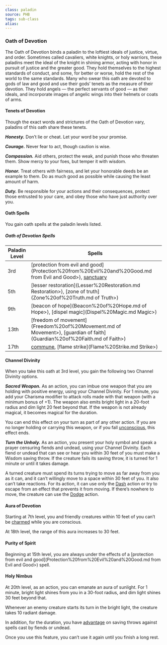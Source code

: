 ```yaml
---
class: paladin
source: PHB
tags: sub-class
alias:
---
```

### Oath of Devotion

The Oath of Devotion binds a paladin to the loftiest ideals of justice, virtue, and order. Sometimes called cavaliers, white knights, or holy warriors, these paladins meet the ideal of the knight in shining armor, acting with honor in pursuit of justice and the greater good. They hold themselves to the highest standards of conduct, and some, for better or worse, hold the rest of the world to the same standards. Many who swear this oath are devoted to gods of law and good and use their gods’ tenets as the measure of their devotion. They hold angels — the perfect servants of good — as their ideals, and incorporate images of angelic wings into their helmets or coats of arms.

#### Tenets of Devotion

Though the exact words and strictures of the Oath of Devotion vary, paladins of this oath share these tenets.

_**Honesty.**_ Don’t lie or cheat. Let your word be your promise.

_**Courage.**_ Never fear to act, though caution is wise.

_**Compassion.**_ Aid others, protect the weak, and punish those who threaten them. Show mercy to your foes, but temper it with wisdom.

_**Honor.**_ Treat others with fairness, and let your honorable deeds be an example to them. Do as much good as possible while causing the least amount of harm.

_**Duty.**_ Be responsible for your actions and their consequences, protect those entrusted to your care, and obey those who have just authority over you.

#### Oath Spells

You gain oath spells at the paladin levels listed.

##### Oath of Devotion Spells
|Paladin Level|Spells|
|---|---|
|3rd|[protection from evil and good](Protection%20from%20Evil%20and%20Good.md from Evil and Good>), [sanctuary](Sanctuary.md)|
|5th|[lesser restoration](Lesser%20Restoration.md Restoration>), [zone of truth](Zone%20of%20Truth.md of Truth>)|
|9th|[beacon of hope](Beacon%20of%20Hope.md of Hope>), [dispel magic](Dispel%20Magic.md Magic>)|
|13th|[freedom of movement](Freedom%20of%20Movement.md of Movement>), [guardian of faith](Guardian%20of%20Faith.md of Faith>)|
|17th|[commune](Commune.md), [flame strike](Flame%20Strike.md Strike>)|

#### Channel Divinity

When you take this oath at 3rd level, you gain the following two Channel Divinity options.

_**Sacred Weapon.**_ As an action, you can imbue one weapon that you are holding with positive energy, using your Channel Divinity. For 1 minute, you add your Charisma modifier to attack rolls made with that weapon (with a minimum bonus of +1). The weapon also emits bright light in a 20-foot radius and dim light 20 feet beyond that. If the weapon is not already magical, it becomes magical for the duration.

You can end this effect on your turn as part of any other action. If you are no longer holding or carrying this weapon, or if you fall [unconscious](Conditions#Unconscious), this effect ends.

_**Turn the Unholy.**_ As an action, you present your holy symbol and speak a prayer censuring fiends and undead, using your Channel Divinity. Each fiend or undead that can see or hear you within 30 feet of you must make a Wisdom saving throw. If the creature fails its saving throw, it is turned for 1 minute or until it takes damage.

A turned creature must spend its turns trying to move as far away from you as it can, and it can’t willingly move to a space within 30 feet of you. It also can’t take reactions. For its action, it can use only the [Dash](Combat#Dash) action or try to escape from an effect that prevents it from moving. If there’s nowhere to move, the creature can use the [Dodge](Combat#Dodge) action.

#### Aura of Devotion

Starting at 7th level, you and friendly creatures within 10 feet of you can’t be [charmed](Conditions#Charmed) while you are conscious.

At 18th level, the range of this aura increases to 30 feet.

#### Purity of Spirit

Beginning at 15th level, you are always under the effects of a [protection from evil and good](Protection%20from%20Evil%20and%20Good.md from Evil and Good>) spell.

#### Holy Nimbus

At 20th level, as an action, you can emanate an aura of sunlight. For 1 minute, bright light shines from you in a 30-foot radius, and dim light shines 30 feet beyond that.

Whenever an enemy creature starts its turn in the bright light, the creature takes 10 radiant damage.

In addition, for the duration, you have [advantage](<Abilities#Advantage and Disadvantage>) on saving throws against spells cast by fiends or undead.

Once you use this feature, you can’t use it again until you finish a long rest.